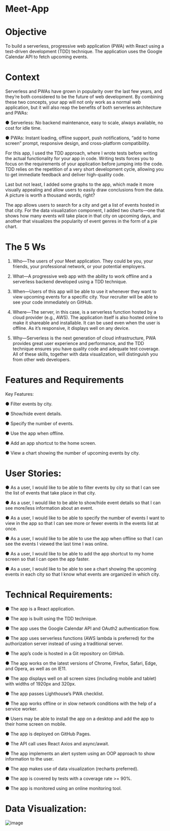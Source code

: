 # Meet-App

# Objective
To build a serverless, progressive web application (PWA) with React using a
test-driven development (TDD) technique. The application uses the Google
Calendar API to fetch upcoming events.

# Context
Serverless and PWAs have grown in popularity over the last few years, and they’re both considered to
be the future of web development. By combining these two concepts, your app will not only work as a
normal web application, but it will also reap the benefits of both serverless architecture and PWAs:

● Serverless: No backend maintenance, easy to scale, always available, no cost for idle time.

● PWAs: Instant loading, offline support, push notifications, “add to home screen” prompt,
responsive design, and cross-platform compatibility.

For this app, I used the TDD approach, where I wrote tests before writing the actual
functionality for your app in code. Writing tests forces you to focus on the requirements of your
application before jumping into the code. TDD relies on the repetition of a very short development
cycle, allowing you to get immediate feedback and deliver high-quality code.

Last but not least, I added some graphs to the app, which made it more visually appealing and
allow users to easily draw conclusions from the data. A picture is worth a thousand words, right?

The app allows users to search for a city and get a list of events hosted in that city. For the data visualization component, I added two
charts—one that shows how many events will take place in that city on upcoming days, and another
that visualizes the popularity of event genres in the form of a pie chart.

# The 5 Ws

1. Who—The users of your Meet application. They could be you, your friends, your professional
network, or your potential employers.

2. What—A progressive web app with the ability to work offline and a serverless backend
developed using a TDD technique.

3. When—Users of this app will be able to use it whenever they want to view upcoming events
for a specific city. Your recruiter will be able to see your code immediately on GitHub.

4. Where—The server, in this case, is a serverless function hosted by a cloud provider (e.g.,
AWS). The application itself is also hosted online to make it shareable and installable. It can
be used even when the user is offline. As it’s responsive, it displays well on any device.

5. Why—Serverless is the next generation of cloud infrastructure, PWA provides great user
experience and performance, and the TDD technique ensures you have quality code and
adequate test coverage. All of these skills, together with data visualization, will distinguish
you from other web developers.

# Features and Requirements

Key Features:

● Filter events by city.

● Show/hide event details.

● Specify the number of events.

● Use the app when offline.

● Add an app shortcut to the home screen.

● View a chart showing the number of upcoming events by city.

# User Stories:

● As a user, I would like to be able to filter events by city so that I can see the list of events that
take place in that city.

● As a user, I would like to be able to show/hide event details so that I can see more/less
information about an event.

● As a user, I would like to be able to specify the number of events I want to view in the app so
that I can see more or fewer events in the events list at once.

● As a user, I would like to be able to use the app when offline so that I can see the events I
viewed the last time I was online.

● As a user, I would like to be able to add the app shortcut to my home screen so that I can
open the app faster.

● As a user, I would like to be able to see a chart showing the upcoming events in each city so
that I know what events are organized in which city.

# Technical Requirements:

● The app is a React application.

● The app is built using the TDD technique.

● The app uses the Google Calendar API and OAuth2 authentication flow.

● The app uses serverless functions (AWS lambda is preferred) for the authorization server
instead of using a traditional server.

● The app’s code is hosted in a Git repository on GitHub.

● The app works on the latest versions of Chrome, Firefox, Safari, Edge, and Opera, as well
as on IE11.

● The app displays well on all screen sizes (including mobile and tablet) with widths of 1920px
and 320px.

● The app passes Lighthouse’s PWA checklist.

● The app works offline or in slow network conditions with the help of a service worker.

● Users may be able to install the app on a desktop and add the app to their home screen on
mobile.

● The app is deployed on GitHub Pages.

● The API call uses React Axios and async/await.

● The app implements an alert system using an OOP approach to show information to the
user.

● The app makes use of data visualization (recharts preferred).

● The app is covered by tests with a coverage rate >= 90%.

● The app is monitored using an online monitoring tool.

# Data Visualization: 

![image](https://github.com/LisaGenner/Meet-App/assets/116294867/bfad4a1c-347b-4e5f-95e8-b8fbb4a1eebe)


